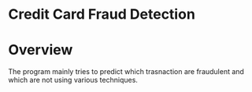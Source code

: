 # Credit Card Fraud Detection

# Overview

The program mainly tries to predict which trasnaction are fraudulent and which are not using various techniques.


